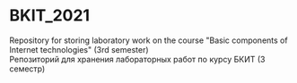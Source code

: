 # BKIT_2021
Repository for storing laboratory work on the course "Basic components of Internet technologies" (3rd semester) <br>
Репозиторий для хранения лабораторных работ по курсу БКИТ (3 семестр)
